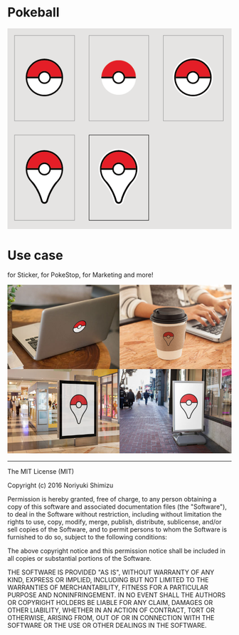 # Pokeball

![pokeball](https://raw.githubusercontent.com/norhythm/pokeball/master/pokeball.png)

# Use case

for Sticker, for PokeStop, for Marketing and more!

![exmaple](https://raw.githubusercontent.com/norhythm/pokeball/master/example.jpg)

---

The MIT License (MIT)

Copyright (c) 2016 Noriyuki Shimizu

Permission is hereby granted, free of charge, to any person obtaining a copy
of this software and associated documentation files (the "Software"), to deal
in the Software without restriction, including without limitation the rights
to use, copy, modify, merge, publish, distribute, sublicense, and/or sell
copies of the Software, and to permit persons to whom the Software is
furnished to do so, subject to the following conditions:

The above copyright notice and this permission notice shall be included in all
copies or substantial portions of the Software.

THE SOFTWARE IS PROVIDED "AS IS", WITHOUT WARRANTY OF ANY KIND, EXPRESS OR
IMPLIED, INCLUDING BUT NOT LIMITED TO THE WARRANTIES OF MERCHANTABILITY,
FITNESS FOR A PARTICULAR PURPOSE AND NONINFRINGEMENT. IN NO EVENT SHALL THE
AUTHORS OR COPYRIGHT HOLDERS BE LIABLE FOR ANY CLAIM, DAMAGES OR OTHER
LIABILITY, WHETHER IN AN ACTION OF CONTRACT, TORT OR OTHERWISE, ARISING FROM,
OUT OF OR IN CONNECTION WITH THE SOFTWARE OR THE USE OR OTHER DEALINGS IN THE
SOFTWARE.
